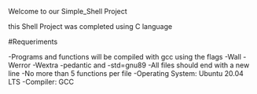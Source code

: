Welcome to our Simple_Shell Project

this Shell Project was completed using C language

#Requeriments

-Programs and functions will be compiled with gcc using the flags -Wall -Werror -Wextra -pedantic and -std=gnu89
-All files should end with a new line
-No more than 5 functions per file
-Operating System: Ubuntu 20.04 LTS
-Compiler: GCC
